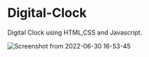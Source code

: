 # Digital-Clock
Digital Clock using HTML,CSS and Javascript.

![Screenshot from 2022-06-30 16-53-45](https://user-images.githubusercontent.com/54703731/176676409-6c751a15-2044-478c-a2e3-02a227984f68.png)
